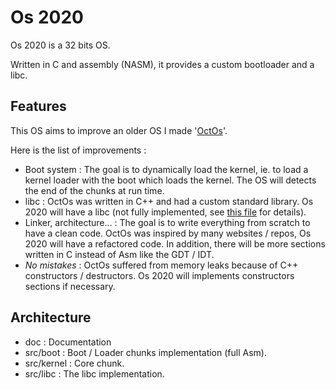# Os 2020

Os 2020 is a 32 bits OS.

Written in C and assembly (NASM), it provides a custom bootloader and a libc.

## Features

This OS aims to improve an older OS I made '[OctOs](https://github.com/Cc618/OctOs)'.

Here is the list of improvements :

- Boot system : The goal is to dynamically load the kernel, ie. to load a kernel loader with the boot which loads the kernel. The OS will detects the end of the chunks at run time.
- libc : OctOs was written in C++ and had a custom standard library. Os 2020 will have a libc (not fully implemented, see [this file](doc/libc.md) for details).
- Linker, architecture... : The goal is to write everything from scratch to have a clean code. OctOs was inspired by many websites / repos, Os 2020 will have a refactored code. In addition, there will be more sections written in C instead of Asm like the GDT / IDT.
- _No mistakes_ : OctOs suffered from memory leaks because of C++ constructors / destructors. Os 2020 will implements constructors sections if necessary.

## Architecture

- doc : Documentation
- src/boot : Boot / Loader chunks implementation (full Asm).
- src/kernel : Core chunk.
- src/libc : The libc implementation.
